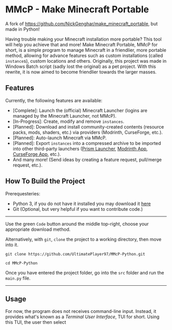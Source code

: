 # MMcP - Make Minecraft Portable
A fork of https://github.com/NickGenghar/make_minecraft_portable, but made in Python!

Having trouble making your Minecraft installation more portable? This tool will help you achieve that and more! Make Minecraft Portable, MMcP for short, is a simple program to manage Minecraft in a friendlier, more portable method, allowing for advance features such as custom installations (called `instance`s), custom locations and others. Originally, this project was made in Windows Batch script (sadly lost the original) as a pet project. With this rewrite, it is now aimed to become friendlier towards the larger masses.

## Features
Currently, the following features are available:
- [Complete]: Launch the (official) Minecraft Launcher (logins are managed by the Minecraft Launcher, not MMcP).
- [In-Progress]: Create, modify and remove `instances`.
- [Planned]: Download and install community-created contents (resource packs, mods, shaders, etc.) via providers (Modrinth, CurseForge, etc.).
- [Planned]: Auto-launch Minecraft via MMcP.
- [Planned]: Export `instances` into a compressed archive to be imported into other third-party launchers ([Prism Launcher](https://prismlauncher.org/), [Modrinth App](https://modrinth.com/app), [CurseForge App](https://www.curseforge.com/download/app), etc.).
- And many more! (Send ideas by creating a feature request, pull/merge request, etc.).

## How To Build the Project
Prerequesteries:
 - Python 3, if you do not have it installed you may download it [here](https://www.python.org/downloads/)
 - Git (Optional, but very helpful if you want to contribute code.)

---
Use the green `Code` button around the middle top-right, choose your appropriate download method.

Alternatively, with `git`, `clone` the project to a working directory, then move into it.
```
git clone https://github.com/UltimatePlayer97/MMcP-Python.git

cd MMcP-Python
```
Once you have entered the project folder, go into the `src` folder and run the `main.py` file.

---
## Usage
For now, the program does not receives command-line input. Instead, it provides what's known as a _Terminal User Interface_, TUI for short. Using this TUI, the user then select
